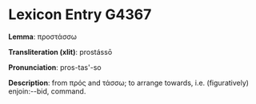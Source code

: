 # Lexicon Entry G4367

**Lemma**: προστάσσω

**Transliteration (xlit)**: prostássō

**Pronunciation**: pros-tas'-so

**Description**:
from πρός and τάσσω; to arrange towards, i.e. (figuratively) enjoin:--bid, command.
